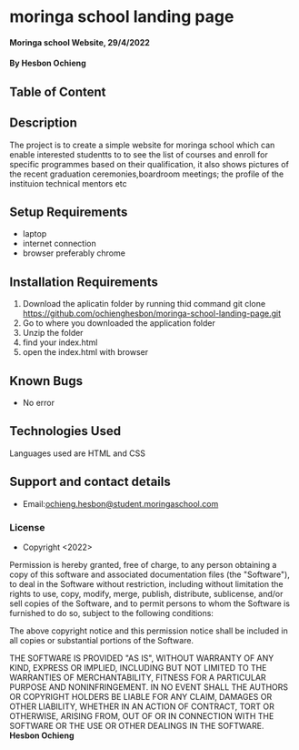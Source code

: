 # moringa school landing page
#### Moringa school Website, 29/4/2022
#### By **Hesbon Ochieng**

## Table of Content

## Description
The project is to create a simple website for moringa school which can enable interested studentts to to see the list of courses and enroll for specific programmes based on their qualification, it also shows pictures of the recent graduation ceremonies,boardroom meetings; the profile of the instituion technical mentors etc
## Setup Requirements
* laptop 
* internet connection
* browser preferably chrome
## Installation Requirements
1. Download the aplicatin folder by running thid command git clone https://github.com/ochienghesbon/moringa-school-landing-page.git
2. Go to where you downloaded the application folder
3. Unzip the folder
4. find your index.html 
5. open the index.html with browser

## Known Bugs
* No error
## Technologies Used
Languages used are HTML and CSS
## Support and contact details
* Email:ochieng.hesbon@student.moringaschool.com
### License
* Copyright <2022> <Hesbon Ochieng>

Permission is hereby granted, free of charge, to any person obtaining a copy of this software and associated documentation files (the "Software"), to deal in the Software without restriction, including without limitation the rights to use, copy, modify, merge, publish, distribute, sublicense, and/or sell copies of the Software, and to permit persons to whom the Software is furnished to do so, subject to the following conditions:

The above copyright notice and this permission notice shall be included in all copies or substantial portions of the Software.

THE SOFTWARE IS PROVIDED "AS IS", WITHOUT WARRANTY OF ANY KIND, EXPRESS OR IMPLIED, INCLUDING BUT NOT LIMITED TO THE WARRANTIES OF MERCHANTABILITY, FITNESS FOR A PARTICULAR PURPOSE AND NONINFRINGEMENT. IN NO EVENT SHALL THE AUTHORS OR COPYRIGHT HOLDERS BE LIABLE FOR ANY CLAIM, DAMAGES OR OTHER LIABILITY, WHETHER IN AN ACTION OF CONTRACT, TORT OR OTHERWISE, ARISING FROM, OUT OF OR IN CONNECTION WITH THE SOFTWARE OR THE USE OR OTHER DEALINGS IN THE SOFTWARE.
**Hesbon Ochieng**